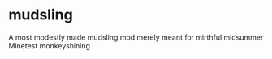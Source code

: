 # mudsling
A most modestly made mudsling mod merely meant for mirthful midsummer Minetest monkeyshining
